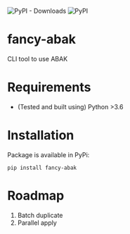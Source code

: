 ![PyPI - Downloads](https://img.shields.io/pypi/dm/fancy-abak)
![PyPI](https://img.shields.io/pypi/v/fancy-abak?style=flat)
# fancy-abak
CLI tool to use ABAK

# Requirements
* (Tested and built using) Python >3.6

# Installation
Package is available in PyPi:

`pip install fancy-abak`

# Roadmap
1. Batch duplicate
2. Parallel apply
